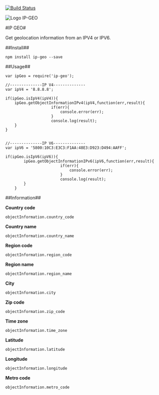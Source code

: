[![Build Status](https://travis-ci.org/damienmarchandfr/ip-geo.svg?branch=master)](https://travis-ci.org/damienmarchandfr/ip-geo)

![Logo IP-GEO](http://img11.hostingpics.net/pics/233012geoip.png)


#IP GEO#

Get geolocation information from an IPV4 or IPV6.

##Install##

    npm install ip-geo --save



##Usage##

    var ipGeo = require('ip-geo');

	//--------------IP V4--------------
	var ipV4 = '8.8.8.8';
	
	if(ipGeo.isIpV4(ipV4)){
	    ipGeo.getObjectInformationIPv4(ipV4,function(err,result){
        				if(err){
        					console.error(err);
        				}
        				console.log(result);
        }
	}
	
	
	//--------------IP V6--------------
	var ipV6 = '5800:10C3:E3C3:F1AA:48E3:D923:D494:AAFF';
	
	if(ipGeo.isIpV6(ipV6)){
    	    ipGeo.getObjectInformationIPv6(ipV6,function(err,result){
            				if(err){
            					console.error(err);
            				}
            				console.log(result);
            }
    	}


##Information##

**Country code**

	objectInformation.country_code

**Country name** 

	objectInformation.country_name

**Region code**

	objectInformation.region_code

**Region name**

	objectInformation.region_name

**City**

    objectInformation.city

**Zip code**

	objectInformation.zip_code

**Time zone**

	objectInformation.time_zone

**Latitude**

	objectInformation.latitude

**Longitude**

	objectInformation.longitude

**Metro code**

	objectInformation.metro_code